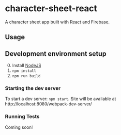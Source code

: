 # character-sheet-react

A character sheet app built with React and Firebase.

## Usage

## Development environment setup

0. Install [NodeJS](https://nodejs.org/en/)
0. `npm install`
0. `npm run build`

### Starting the dev server

To start a dev server: `npm start`. Site will be available at http://localhost:8080/webpack-dev-server/

### Running Tests

Coming soon!
